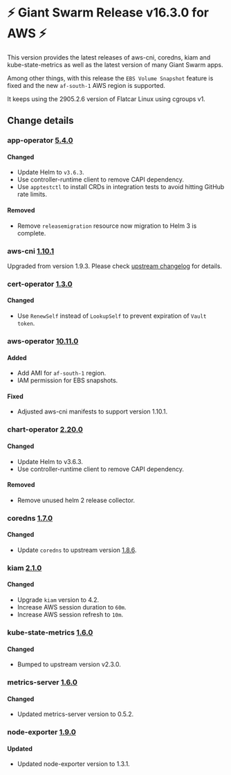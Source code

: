 # :zap: Giant Swarm Release v16.3.0 for AWS :zap:

This version provides the latest releases of aws-cni, coredns, kiam and kube-state-metrics as well as the latest version
of many Giant Swarm apps.

Among other things, with this release the `EBS Volume Snapshot` feature is fixed and the new `af-south-1` AWS region is supported.

It keeps using the 2905.2.6 version of Flatcar Linux using cgroups v1. 

## Change details


### app-operator [5.4.0](https://github.com/giantswarm/app-operator/releases/tag/v5.4.0)

#### Changed
- Update Helm to `v3.6.3`.
- Use controller-runtime client to remove CAPI dependency.
- Use `apptestctl` to install CRDs in integration tests to avoid hitting GitHub rate limits.
#### Removed
- Remove `releasemigration` resource now migration to Helm 3 is complete.



### aws-cni [1.10.1](https://github.com/aws/amazon-vpc-cni-k8s/releases/tag/v1.10.1)

Upgraded from version 1.9.3. Please check [upstream changelog](https://github.com/aws/amazon-vpc-cni-k8s/releases) for details.


### cert-operator [1.3.0](https://github.com/giantswarm/cert-operator/releases/tag/v1.3.0)

#### Changed
- Use `RenewSelf` instead of `LookupSelf` to prevent expiration of `Vault token`.



### aws-operator [10.11.0](https://github.com/giantswarm/aws-operator/releases/tag/v10.11.0)

#### Added
- Add AMI for `af-south-1` region.
- IAM permission for EBS snapshots.
#### Fixed
- Adjusted aws-cni manifests to support version 1.10.1.



### chart-operator [2.20.0](https://github.com/giantswarm/chart-operator/releases/tag/v2.20.0)

#### Changed
- Update Helm to v3.6.3.
- Use controller-runtime client to remove CAPI dependency.
#### Removed
- Remove unused helm 2 release collector.



### coredns [1.7.0](https://github.com/giantswarm/coredns-app/releases/tag/v1.7.0)

#### Changed
- Update `coredns` to upstream version [1.8.6](https://coredns.io/2021/10/07/coredns-1.8.6-release/).



### kiam [2.1.0](https://github.com/giantswarm/kiam-app/releases/tag/v2.1.0)

#### Changed
- Upgrade `kiam` version to 4.2.
- Increase AWS session duration to `60m`.
- Increase AWS session refresh to `10m`.



### kube-state-metrics [1.6.0](https://github.com/giantswarm/kube-state-metrics-app/releases/tag/v1.6.0)

#### Changed
- Bumped to upstream version v2.3.0.



### metrics-server [1.6.0](https://github.com/giantswarm/metrics-server-app/releases/tag/v1.6.0)

#### Changed
- Updated metrics-server version to 0.5.2.



### node-exporter [1.9.0](https://github.com/giantswarm/node-exporter-app/releases/tag/v1.9.0)

#### Updated
- Updated node-exporter version to 1.3.1.



